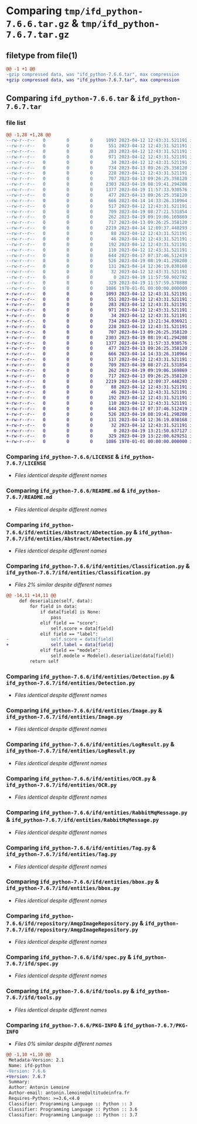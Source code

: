 # Comparing `tmp/ifd_python-7.6.6.tar.gz` & `tmp/ifd_python-7.6.7.tar.gz`

## filetype from file(1)

```diff
@@ -1 +1 @@
-gzip compressed data, was "ifd_python-7.6.6.tar", max compression
+gzip compressed data, was "ifd_python-7.6.7.tar", max compression
```

## Comparing `ifd_python-7.6.6.tar` & `ifd_python-7.6.7.tar`

### file list

```diff
@@ -1,28 +1,28 @@
--rw-r--r--   0        0        0     1093 2023-04-12 12:43:31.521191 ifd_python-7.6.6/LICENSE
--rw-r--r--   0        0        0      551 2023-04-12 12:43:31.521191 ifd_python-7.6.6/README.md
--rw-r--r--   0        0        0      283 2023-04-12 12:43:31.521191 ifd_python-7.6.6/ifd/__init__.py
--rw-r--r--   0        0        0      971 2023-04-12 12:43:31.521191 ifd_python-7.6.6/ifd/entities/Abstract/ADetection.py
--rw-r--r--   0        0        0       34 2023-04-12 12:43:31.521191 ifd_python-7.6.6/ifd/entities/Abstract/__init__.py
--rw-r--r--   0        0        0      734 2023-04-13 09:26:25.358120 ifd_python-7.6.6/ifd/entities/Classification.py
--rw-r--r--   0        0        0      228 2023-04-12 12:43:31.521191 ifd_python-7.6.6/ifd/entities/Couleur.py
--rw-r--r--   0        0        0      707 2023-04-13 09:26:25.358120 ifd_python-7.6.6/ifd/entities/Detection.py
--rw-r--r--   0        0        0     2303 2023-04-19 08:19:41.294208 ifd_python-7.6.6/ifd/entities/Image.py
--rw-r--r--   0        0        0     1377 2023-04-19 11:57:33.930576 ifd_python-7.6.6/ifd/entities/LogResult.py
--rw-r--r--   0        0        0      477 2023-04-13 09:26:25.358120 ifd_python-7.6.6/ifd/entities/Modele.py
--rw-r--r--   0        0        0      666 2023-04-14 14:33:26.310964 ifd_python-7.6.6/ifd/entities/OCR.py
--rw-r--r--   0        0        0      517 2023-04-12 12:43:31.521191 ifd_python-7.6.6/ifd/entities/RabbitMqMessage.py
--rw-r--r--   0        0        0      709 2023-04-19 08:27:21.531854 ifd_python-7.6.6/ifd/entities/Tag.py
--rw-r--r--   0        0        0      262 2023-04-19 09:19:06.169869 ifd_python-7.6.6/ifd/entities/__init__.py
--rw-r--r--   0        0        0      717 2023-04-13 09:26:25.358120 ifd_python-7.6.6/ifd/entities/bbox.py
--rw-r--r--   0        0        0     2219 2023-04-14 12:09:37.448293 ifd_python-7.6.6/ifd/repository/AmqpImageRepository.py
--rw-r--r--   0        0        0       88 2023-04-12 12:43:31.521191 ifd_python-7.6.6/ifd/repository/Interfaces/IImageRepository.py
--rw-r--r--   0        0        0       46 2023-04-12 12:43:31.521191 ifd_python-7.6.6/ifd/repository/Interfaces/__init__.py
--rw-r--r--   0        0        0      192 2023-04-12 12:43:31.521191 ifd_python-7.6.6/ifd/repository/MemoryImageRepository.py
--rw-r--r--   0        0        0      110 2023-04-12 12:43:31.521191 ifd_python-7.6.6/ifd/repository/__init__.py
--rw-r--r--   0        0        0      644 2023-04-17 07:37:46.512419 ifd_python-7.6.6/ifd/spec.py
--rw-r--r--   0        0        0      526 2023-04-19 08:19:41.298208 ifd_python-7.6.6/ifd/tools.py
--rw-r--r--   0        0        0      131 2023-04-14 12:36:19.030168 ifd_python-7.6.6/ifd/usecase/Interfaces/IFonction.py
--rw-r--r--   0        0        0       32 2023-04-12 12:43:31.521191 ifd_python-7.6.6/ifd/usecase/Interfaces/__init__.py
--rw-r--r--   0        0        0        0 2023-04-19 11:57:50.902782 ifd_python-7.6.6/ifd/usecase/__init__.py
--rw-r--r--   0        0        0      329 2023-04-19 11:57:59.570888 ifd_python-7.6.6/pyproject.toml
--rw-r--r--   0        0        0     1086 1970-01-01 00:00:00.000000 ifd_python-7.6.6/PKG-INFO
+-rw-r--r--   0        0        0     1093 2023-04-12 12:43:31.521191 ifd_python-7.6.7/LICENSE
+-rw-r--r--   0        0        0      551 2023-04-12 12:43:31.521191 ifd_python-7.6.7/README.md
+-rw-r--r--   0        0        0      283 2023-04-12 12:43:31.521191 ifd_python-7.6.7/ifd/__init__.py
+-rw-r--r--   0        0        0      971 2023-04-12 12:43:31.521191 ifd_python-7.6.7/ifd/entities/Abstract/ADetection.py
+-rw-r--r--   0        0        0       34 2023-04-12 12:43:31.521191 ifd_python-7.6.7/ifd/entities/Abstract/__init__.py
+-rw-r--r--   0        0        0      734 2023-04-19 13:21:34.036921 ifd_python-7.6.7/ifd/entities/Classification.py
+-rw-r--r--   0        0        0      228 2023-04-12 12:43:31.521191 ifd_python-7.6.7/ifd/entities/Couleur.py
+-rw-r--r--   0        0        0      707 2023-04-13 09:26:25.358120 ifd_python-7.6.7/ifd/entities/Detection.py
+-rw-r--r--   0        0        0     2303 2023-04-19 08:19:41.294208 ifd_python-7.6.7/ifd/entities/Image.py
+-rw-r--r--   0        0        0     1377 2023-04-19 11:57:33.930576 ifd_python-7.6.7/ifd/entities/LogResult.py
+-rw-r--r--   0        0        0      477 2023-04-13 09:26:25.358120 ifd_python-7.6.7/ifd/entities/Modele.py
+-rw-r--r--   0        0        0      666 2023-04-14 14:33:26.310964 ifd_python-7.6.7/ifd/entities/OCR.py
+-rw-r--r--   0        0        0      517 2023-04-12 12:43:31.521191 ifd_python-7.6.7/ifd/entities/RabbitMqMessage.py
+-rw-r--r--   0        0        0      709 2023-04-19 08:27:21.531854 ifd_python-7.6.7/ifd/entities/Tag.py
+-rw-r--r--   0        0        0      262 2023-04-19 09:19:06.169869 ifd_python-7.6.7/ifd/entities/__init__.py
+-rw-r--r--   0        0        0      717 2023-04-13 09:26:25.358120 ifd_python-7.6.7/ifd/entities/bbox.py
+-rw-r--r--   0        0        0     2219 2023-04-14 12:09:37.448293 ifd_python-7.6.7/ifd/repository/AmqpImageRepository.py
+-rw-r--r--   0        0        0       88 2023-04-12 12:43:31.521191 ifd_python-7.6.7/ifd/repository/Interfaces/IImageRepository.py
+-rw-r--r--   0        0        0       46 2023-04-12 12:43:31.521191 ifd_python-7.6.7/ifd/repository/Interfaces/__init__.py
+-rw-r--r--   0        0        0      192 2023-04-12 12:43:31.521191 ifd_python-7.6.7/ifd/repository/MemoryImageRepository.py
+-rw-r--r--   0        0        0      110 2023-04-12 12:43:31.521191 ifd_python-7.6.7/ifd/repository/__init__.py
+-rw-r--r--   0        0        0      644 2023-04-17 07:37:46.512419 ifd_python-7.6.7/ifd/spec.py
+-rw-r--r--   0        0        0      526 2023-04-19 08:19:41.298208 ifd_python-7.6.7/ifd/tools.py
+-rw-r--r--   0        0        0      131 2023-04-14 12:36:19.030168 ifd_python-7.6.7/ifd/usecase/Interfaces/IFonction.py
+-rw-r--r--   0        0        0       32 2023-04-12 12:43:31.521191 ifd_python-7.6.7/ifd/usecase/Interfaces/__init__.py
+-rw-r--r--   0        0        0        0 2023-04-19 13:21:50.637127 ifd_python-7.6.7/ifd/usecase/__init__.py
+-rw-r--r--   0        0        0      329 2023-04-19 13:22:00.629251 ifd_python-7.6.7/pyproject.toml
+-rw-r--r--   0        0        0     1086 1970-01-01 00:00:00.000000 ifd_python-7.6.7/PKG-INFO
```

### Comparing `ifd_python-7.6.6/LICENSE` & `ifd_python-7.6.7/LICENSE`

 * *Files identical despite different names*

### Comparing `ifd_python-7.6.6/README.md` & `ifd_python-7.6.7/README.md`

 * *Files identical despite different names*

### Comparing `ifd_python-7.6.6/ifd/entities/Abstract/ADetection.py` & `ifd_python-7.6.7/ifd/entities/Abstract/ADetection.py`

 * *Files identical despite different names*

### Comparing `ifd_python-7.6.6/ifd/entities/Classification.py` & `ifd_python-7.6.7/ifd/entities/Classification.py`

 * *Files 2% similar despite different names*

```diff
@@ -14,11 +14,11 @@
     def deserialize(self, data):
         for field in data:
             if data[field] is None:
                 pass
             elif field == "score":
                 self.score = data[field]
             elif field == "label":
-                self.score = data[field]
+                self.label = data[field]
             elif field == "modele":
                 self.modele = Modele().deserialize(data[field])
         return self
```

### Comparing `ifd_python-7.6.6/ifd/entities/Detection.py` & `ifd_python-7.6.7/ifd/entities/Detection.py`

 * *Files identical despite different names*

### Comparing `ifd_python-7.6.6/ifd/entities/Image.py` & `ifd_python-7.6.7/ifd/entities/Image.py`

 * *Files identical despite different names*

### Comparing `ifd_python-7.6.6/ifd/entities/LogResult.py` & `ifd_python-7.6.7/ifd/entities/LogResult.py`

 * *Files identical despite different names*

### Comparing `ifd_python-7.6.6/ifd/entities/OCR.py` & `ifd_python-7.6.7/ifd/entities/OCR.py`

 * *Files identical despite different names*

### Comparing `ifd_python-7.6.6/ifd/entities/RabbitMqMessage.py` & `ifd_python-7.6.7/ifd/entities/RabbitMqMessage.py`

 * *Files identical despite different names*

### Comparing `ifd_python-7.6.6/ifd/entities/Tag.py` & `ifd_python-7.6.7/ifd/entities/Tag.py`

 * *Files identical despite different names*

### Comparing `ifd_python-7.6.6/ifd/entities/bbox.py` & `ifd_python-7.6.7/ifd/entities/bbox.py`

 * *Files identical despite different names*

### Comparing `ifd_python-7.6.6/ifd/repository/AmqpImageRepository.py` & `ifd_python-7.6.7/ifd/repository/AmqpImageRepository.py`

 * *Files identical despite different names*

### Comparing `ifd_python-7.6.6/ifd/spec.py` & `ifd_python-7.6.7/ifd/spec.py`

 * *Files identical despite different names*

### Comparing `ifd_python-7.6.6/ifd/tools.py` & `ifd_python-7.6.7/ifd/tools.py`

 * *Files identical despite different names*

### Comparing `ifd_python-7.6.6/PKG-INFO` & `ifd_python-7.6.7/PKG-INFO`

 * *Files 0% similar despite different names*

```diff
@@ -1,10 +1,10 @@
 Metadata-Version: 2.1
 Name: ifd-python
-Version: 7.6.6
+Version: 7.6.7
 Summary: 
 Author: Antonin Lemoine
 Author-email: antonin.lemoine@altitudeinfra.fr
 Requires-Python: >=3.6,<4.0
 Classifier: Programming Language :: Python :: 3
 Classifier: Programming Language :: Python :: 3.6
 Classifier: Programming Language :: Python :: 3.7
```


